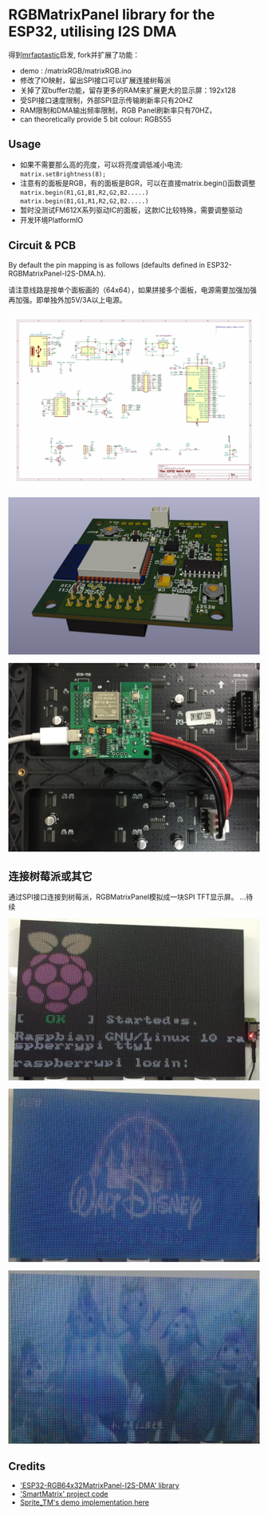 # RGBMatrixPanel library for the ESP32, utilising I2S DMA

得到[mrfaptastic](https://github.com/mrfaptastic/ESP32-RGB64x32MatrixPanel-I2S-DMA)启发, fork并扩展了功能：

* demo : /matrixRGB/matrixRGB.ino
* 修改了IO映射，留出SPI接口可以扩展连接树莓派
* 关掉了双buffer功能，留存更多的RAM来扩展更大的显示屏：192x128
* 受SPI接口速度限制，外部SPI显示传输刷新率只有20HZ
* RAM限制和DMA输出频率限制，RGB Panel刷新率只有70HZ，
* can theoretically provide 5 bit colour: RGB555

## Usage

* 如果不需要那么高的亮度，可以将亮度调低减小电流:
`matrix.setBrightness(8);`
* 注意有的面板是RGB，有的面板是BGR，可以在直接matrix.begin()函数调整
`matrix.begin(R1,G1,B1,R2,G2,B2.....)`
`matrix.begin(B1,G1,R1,R2,G2,B2.....)`
* 暂时没测试FM612X系列驱动IC的面板，这款IC比较特殊，需要调整驱动
* 开发环境PlatformIO
  
## Circuit & PCB

By default the pin mapping is as follows (defaults defined in ESP32-RGBMatrixPanel-I2S-DMA.h).

请注意线路是按单个面板画的（64x64），如果拼接多个面板，电源需要加强加强再加强。即单独外加5V/3A以上电源。

![Circuit](/doc/matrix_sch_v01.jpg)

![Pcb3D](/doc/pcb_v01_3d.jpg)

![Pcb3D](/doc/pcb_v01.jpg)

## 连接树莓派或其它

通过SPI接口连接到树莓派，RGBMatrixPanel模拟成一块SPI TFT显示屏。
...待续

![0](doc/pizero0.jpeg)

![1](doc/pizero1.jpeg)

![2](doc/pizero2.jpeg)

## Credits

* ['ESP32-RGB64x32MatrixPanel-I2S-DMA' library](https://github.com/mrfaptastic/ESP32-RGB64x32MatrixPanel-I2S-DMA)
* ['SmartMatrix' project code](https://github.com/pixelmatix/SmartMatrix/tree/teensylc)
* [Sprite_TM's demo implementation here](https://www.esp32.com/viewtopic.php?f=17&t=3188)
